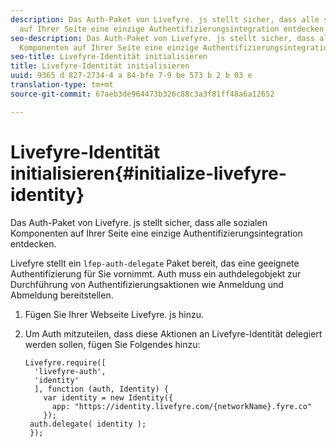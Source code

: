 ```yaml
---
description: Das Auth-Paket von Livefyre. js stellt sicher, dass alle sozialen Komponenten
  auf Ihrer Seite eine einzige Authentifizierungsintegration entdecken.
seo-description: Das Auth-Paket von Livefyre. js stellt sicher, dass alle sozialen
  Komponenten auf Ihrer Seite eine einzige Authentifizierungsintegration entdecken.
seo-title: Livefyre-Identität initialisieren
title: Livefyre-Identität initialisieren
uuid: 9365 d 827-2734-4 a 84-bfe 7-9 be 573 b 2 b 03 e
translation-type: tm+mt
source-git-commit: 67aeb3de964473b326c88c3a3f81ff48a6a12652

---
```



# Livefyre-Identität initialisieren{#initialize-livefyre-identity}

Das Auth-Paket von Livefyre. js stellt sicher, dass alle sozialen Komponenten auf Ihrer Seite eine einzige Authentifizierungsintegration entdecken.

Livefyre stellt ein `lfep-auth-delegate` Paket bereit, das eine geeignete Authentifizierung für Sie vornimmt. Auth muss ein authdelegobjekt zur Durchführung von Authentifizierungsaktionen wie Anmeldung und Abmeldung bereitstellen.

1. Fügen Sie Ihrer Webseite Livefyre. js hinzu.
1. Um Auth mitzuteilen, dass diese Aktionen an Livefyre-Identität delegiert werden sollen, fügen Sie Folgendes hinzu:

   ```
   Livefyre.require([ 
     'livefyre-auth', 
     'identity' 
     ], function (auth, Identity) { 
       var identity = new Identity({ 
         app: "https://identity.livefyre.com/{networkName}.fyre.co" 
       }); 
    auth.delegate( identity ); 
    });
   ```
